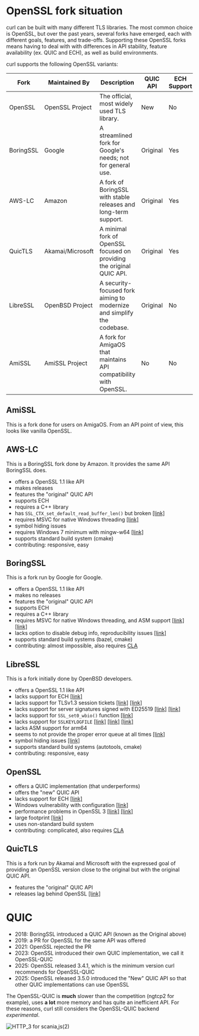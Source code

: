 # OpenSSL fork situation

curl can be built with many different TLS libraries. The most common choice is OpenSSL, but over the past years, several forks have emerged, each with different goals, features, and trade-offs. Supporting these OpenSSL forks means having to deal with with differences in API stability, feature availability (ex. QUIC and ECH), as well as build environments.

curl supports the following OpenSSL variants:

<!----><!----><!----><!----><!----><!----><!----><!----><!----><!----><!----><!----><!----><!----><!----><!----><!----><!----><!----><!----><!----><!----><!----><!----><!----><!---->
Fork | Maintained By | Description | QUIC API | ECH Support | Release Model
-- | -- | -- | -- | -- | --
OpenSSL | OpenSSL Project | The official, most widely used TLS library. | New | No | Yes, regular
BoringSSL | Google | A streamlined fork for Google's needs; not for general use. | Original | Yes | No releases
AWS-LC | Amazon | A fork of BoringSSL with stable releases and long-term support. | Original | Yes | Yes, regular
QuicTLS | Akamai/Microsoft | A minimal fork of OpenSSL focused on providing the original QUIC API. | Original | Yes | Lags OpenSSL
LibreSSL | OpenBSD Project | A security-focused fork aiming to modernize and simplify the codebase. | Original | No | Yes, regular
AmiSSL | AmiSSL Project | A fork for AmigaOS that maintains API compatibility with OpenSSL. | No | No | Yes, regular


## AmiSSL

This is a fork done for users on AmigaOS. From an API point of view, this
looks like vanilla OpenSSL.

## AWS-LC

This is a BoringSSL fork done by Amazon. It provides the same API BoringSSL
does.

- offers a OpenSSL 1.1 like API
- makes releases
- features the "original" QUIC API
- supports ECH
- requires a C++ library
- has `SSL_CTX_set_default_read_buffer_len()` but broken [[link]](https://github.com/curl/curl/pull/18434)
- requires MSVC for native Windows threading [[link]](https://github.com/aws/aws-lc/blob/6d2eb62ba375ebba7ab20ab277332f5bff9e13f0/crypto/thread_win.c#L194-L210)
- symbol hiding issues
- requires Windows 7 minimum with mingw-w64 [[link]](https://github.com/aws/aws-lc/blob/6d2eb62ba375ebba7ab20ab277332f5bff9e13f0/CMakeLists.txt#L510)
- supports standard build system (cmake)
- contributing: responsive, easy

## BoringSSL

This is a fork run by Google for Google.

- offers a OpenSSL 1.1 like API
- makes no releases
- features the "original" QUIC API
- supports ECH
- requires a C++ library
- requires MSVC for native Windows threading, and ASM support [[link]](https://github.com/curl/curl-for-win/blob/e7a1232f3478a85f1d8e57f75703421e2f958812/boringssl.patch) [[link]](https://boringssl.googlesource.com/boringssl/+/refs/tags/0.20250818.0/crypto/thread_win.cc#149)
- lacks option to disable debug info, reproducibility issues [[link]](https://boringssl.googlesource.com/boringssl/+/refs/tags/0.20250818.0/CMakeLists.txt#138)
- supports standard build systems (bazel, cmake)
- contributing: almost impossible, also requires [CLA](https://cla.developers.google.com/about/google-individual)

## LibreSSL

This is a fork initially done by OpenBSD developers.

- offers a OpenSSL 1.1 like API
- lacks support for ECH [[link]](https://github.com/libressl/portable/issues/546)
- lacks support for TLSv1.3 session tickets [[link]](https://github.com/libressl/portable/issues/719) [[link]](https://github.com/curl/curl/issues/18031#issuecomment-3144406973)
- lacks support for server signatures signed with ED25519 [[link]](https://github.com/libressl/portable/issues/821) [[link]](https://github.com/curl/curl-for-win/discussions/78)
- lacks support for `SSL_set0_wbio()` function [[link]](https://github.com/libressl/portable/issues/838)
- lacks support for `SSLKEYLOGFILE` [[link]](https://marc.info/?l=libressl&m=158908819814107) [[link]](https://github.com/curl/curl/issues/18236) [[link]](https://github.com/curl/curl/issues/13672)
- lacks ASM support for arm64
- seems to not provide the proper error queue at all times [[link]](https://github.com/curl/curl/issues/18297)
- symbol hiding issues [[link]](https://github.com/libressl/portable/issues/957)
- supports standard build systems (autotools, cmake)
- contributing: responsive, easy

## OpenSSL

- offers a QUIC implementation (that underperforms)
- offers the "new" QUIC API
- lacks support for ECH [[link]](https://github.com/openssl/openssl/pull/22938)
- Windows vulnerability with configuration [[link]](https://github.com/openssl/openssl/issues/24528)
- performance problems in OpenSSL 3 [[link]](https://www.haproxy.com/blog/state-of-ssl-stacks) [[link]](https://www.memorysafety.org/blog/rustls-server-perf/)
- large footprint [[link]](https://github.com/curl/curl-for-win/commit/c90c3c1ea5b9ddeed8b0f87afe2aff6dee0adb35)
- uses non-standard build system
- contributing: complicated, also requires [CLA](https://openssl-library.org/policies/cla/)

## QuicTLS

This is a fork run by Akamai and Microsoft with the expressed goal of
providing an OpenSSL version close to the original but with the original QUIC
API.

- features the "original" QUIC API
- releases lag behind OpenSSL [[link]](https://github.com/quictls/openssl/releases)

# QUIC

- 2018: BoringSSL introduced a QUIC API (known as the Original above)
- 2019: a PR for OpenSSL for the same API was offered 
- 2021: OpenSSL rejected the PR
- 2023: OpenSSL introduced their own QUIC implementation, we call it OpenSSL-QUIC
- 2025: OpenSSL released 3.4.1, which is the minimum version curl recommends for OpenSSL-QUIC
- 2025: OpenSSL released 3.5.0 introduced the "New" QUIC API so that other QUIC implementations can use OpenSSL

The OpenSSL-QUIC is **much** slower than the competition (ngtcp2 for example), uses **a lot** more memory and has quite an inefficient API. For these reasons, curl still considers the OpenSSL-QUIC backend *experimental*.

![HTTP_3 for scania,js(2)](https://github.com/user-attachments/assets/6b6bd518-8c06-456a-9776-a43f73796b7e)
